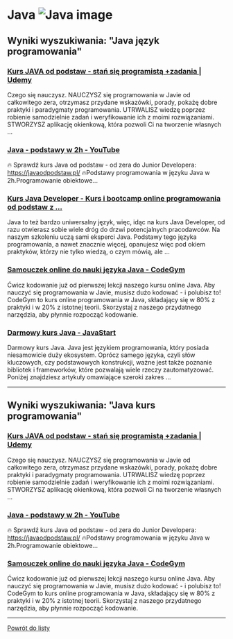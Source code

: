 # Java ![Java image](https://www.tiobe.com/wp-content/themes/tiobe/tiobe-index/images/Java.png)

## Wyniki wyszukiwania: "Java język programowania" 

### [Kurs JAVA od podstaw - stań się programistą +zadania | Udemy](https://www.udemy.com/course/bojarski-kurs-java/) 

 Czego się nauczysz. NAUCZYSZ się programowania w Javie od całkowitego zera, otrzymasz przydane wskazówki, porady, pokażę dobre praktyki i paradygmaty programowania. UTRWALISZ wiedzę poprzez robienie samodzielnie zadań i weryfikowanie ich z moimi rozwiązaniami. STWORZYSZ aplikację okienkową, która pozwoli Ci na tworzenie własnych ...


### [Java - podstawy w 2h - YouTube](https://www.youtube.com/watch?v=6G19kFcVXTo) 

 🔥 Sprawdź kurs Java od podstaw - od zera do Junior Developera: https://javaodpodstaw.pl/ 🔥Podstawy programowania w języku Java w 2h.Programowanie obiektowe...


### [Kurs Java Developer - Kurs i bootcamp online programowania od podstaw z ...](https://coderslab.pl/pl/java-developer) 

 Java to też bardzo uniwersalny język, więc, idąc na kurs Java Developer, od razu otwierasz sobie wiele dróg do drzwi potencjalnych pracodawców. Na naszym szkoleniu uczą sami eksperci Java. Podstawy tego języka programowania, a nawet znacznie więcej, opanujesz więc pod okiem praktyków, którzy nie tylko wiedzą, o czym mówią, ale ...


### [Samouczek online do nauki języka Java - CodeGym](https://codegym.cc/pl/) 

 Ćwicz kodowanie już od pierwszej lekcji naszego kursu online Java. Aby nauczyć się programowania w Javie, musisz dużo kodować - i polubisz to! CodeGym to kurs online programowania w Java, składający się w 80% z praktyki i w 20% z istotnej teorii. Skorzystaj z naszego przydatnego narzędzia, aby płynnie rozpocząć kodowanie.


### [Darmowy kurs Java - JavaStart](https://javastart.pl/baza-wiedzy/darmowy-kurs-java) 

 Darmowy kurs Java. Java jest językiem programowania, który posiada niesamowicie duży ekosystem. Oprócz samego języka, czyli słów kluczowych, czy podstawowych konstrukcji, ważne jest także poznanie bibliotek i frameworków, które pozwalają wiele rzeczy zautomatyzować. Poniżej znajdziesz artykuły omawiające szeroki zakres ...




---

## Wyniki wyszukiwania: "Java kurs programowania" 

### [Kurs JAVA od podstaw - stań się programistą +zadania | Udemy](https://www.udemy.com/course/bojarski-kurs-java/) 

 Czego się nauczysz. NAUCZYSZ się programowania w Javie od całkowitego zera, otrzymasz przydane wskazówki, porady, pokażę dobre praktyki i paradygmaty programowania. UTRWALISZ wiedzę poprzez robienie samodzielnie zadań i weryfikowanie ich z moimi rozwiązaniami. STWORZYSZ aplikację okienkową, która pozwoli Ci na tworzenie własnych ...


### [Java - podstawy w 2h - YouTube](https://www.youtube.com/watch?v=6G19kFcVXTo) 

 🔥 Sprawdź kurs Java od podstaw - od zera do Junior Developera: https://javaodpodstaw.pl/ 🔥Podstawy programowania w języku Java w 2h.Programowanie obiektowe...


### [Samouczek online do nauki języka Java - CodeGym](https://codegym.cc/pl/) 

 Ćwicz kodowanie już od pierwszej lekcji naszego kursu online Java. Aby nauczyć się programowania w Javie, musisz dużo kodować - i polubisz to! CodeGym to kurs online programowania w Java, składający się w 80% z praktyki i w 20% z istotnej teorii. Skorzystaj z naszego przydatnego narzędzia, aby płynnie rozpocząć kodowanie.




---

 [Powrót do listy](/home/mhz/Dokumenty/studia/sem4/awww/lab1/top20.md)